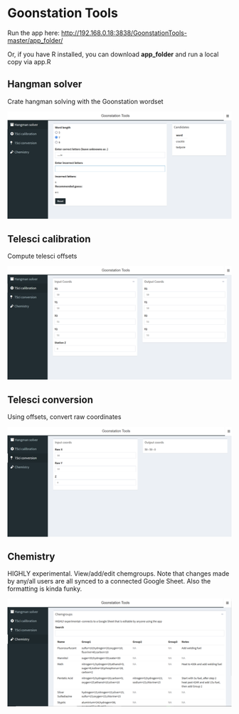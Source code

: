 # Goonstation Tools
Run the app here: http://192.168.0.18:3838/GoonstationTools-master/app_folder/

Or, if you have R installed, you can download **app_folder** and run a local copy via app.R

## Hangman solver
Crate hangman solving with the Goonstation wordset

![alt text](https://github.com/E-Y-M/GoonstationTools/blob/master/Preview%20images/Hangman.png)

## Telesci calibration
Compute telesci offsets

![alt text](https://github.com/E-Y-M/GoonstationTools/blob/master/Preview%20images/TSci%20calibration.png)

## Telesci conversion
Using offsets, convert raw coordinates

![alt text](https://github.com/E-Y-M/GoonstationTools/blob/master/Preview%20images/TSci%20conversion.png)

## Chemistry
HIGHLY experimental. View/add/edit chemgroups. Note that changes made by any/all users are all synced to a connected Google Sheet. Also the formatting is kinda funky.

![alt text](https://github.com/E-Y-M/GoonstationTools/blob/master/Preview%20images/Chemistry.png)
